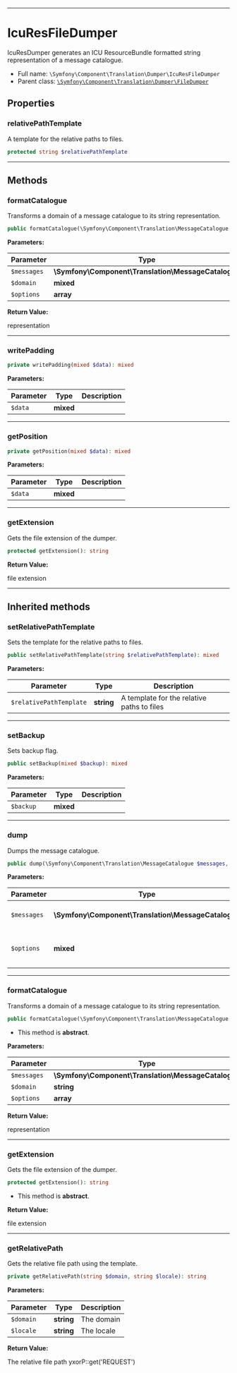 ***

# IcuResFileDumper

IcuResDumper generates an ICU ResourceBundle formatted string representation of a message catalogue.

* Full name: `\Symfony\Component\Translation\Dumper\IcuResFileDumper`
* Parent class: [`\Symfony\Component\Translation\Dumper\FileDumper`](./FileDumper.md)

## Properties

### relativePathTemplate

A template for the relative paths to files.

```php
protected string $relativePathTemplate
```

***

## Methods

### formatCatalogue

Transforms a domain of a message catalogue to its string representation.

```php
public formatCatalogue(\Symfony\Component\Translation\MessageCatalogue $messages, mixed $domain, array $options = array()): string
```

**Parameters:**

| Parameter | Type | Description |
|-----------|------|-------------|
| `$messages` | **\Symfony\Component\Translation\MessageCatalogue** |  |
| `$domain` | **mixed** |  |
| `$options` | **array** |  |

**Return Value:**

representation



***

### writePadding

```php
private writePadding(mixed $data): mixed
```

**Parameters:**

| Parameter | Type | Description |
|-----------|------|-------------|
| `$data` | **mixed** |  |

***

### getPosition

```php
private getPosition(mixed $data): mixed
```

**Parameters:**

| Parameter | Type | Description |
|-----------|------|-------------|
| `$data` | **mixed** |  |

***

### getExtension

Gets the file extension of the dumper.

```php
protected getExtension(): string
```

**Return Value:**

file extension



***

## Inherited methods

### setRelativePathTemplate

Sets the template for the relative paths to files.

```php
public setRelativePathTemplate(string $relativePathTemplate): mixed
```

**Parameters:**

| Parameter | Type | Description |
|-----------|------|-------------|
| `$relativePathTemplate` | **string** | A template for the relative paths to files |

***

### setBackup

Sets backup flag.

```php
public setBackup(mixed $backup): mixed
```

**Parameters:**

| Parameter | Type | Description |
|-----------|------|-------------|
| `$backup` | **mixed** |  |

***

### dump

Dumps the message catalogue.

```php
public dump(\Symfony\Component\Translation\MessageCatalogue $messages, mixed $options = array()): mixed
```

**Parameters:**

| Parameter | Type | Description |
|-----------|------|-------------|
| `$messages` | **\Symfony\Component\Translation\MessageCatalogue** | The message catalogue |
| `$options` | **mixed** | Options that are used by the dumper |

***

### formatCatalogue

Transforms a domain of a message catalogue to its string representation.

```php
public formatCatalogue(\Symfony\Component\Translation\MessageCatalogue $messages, string $domain, array $options = array()): string
```

* This method is **abstract**.

**Parameters:**

| Parameter | Type | Description |
|-----------|------|-------------|
| `$messages` | **\Symfony\Component\Translation\MessageCatalogue** |  |
| `$domain` | **string** |  |
| `$options` | **array** |  |

**Return Value:**

representation



***

### getExtension

Gets the file extension of the dumper.

```php
protected getExtension(): string
```

* This method is **abstract**.

**Return Value:**

file extension



***

### getRelativePath

Gets the relative file path using the template.

```php
private getRelativePath(string $domain, string $locale): string
```

**Parameters:**

| Parameter | Type | Description |
|-----------|------|-------------|
| `$domain` | **string** | The domain |
| `$locale` | **string** | The locale |

**Return Value:**

The relative file path yxorP::get('REQUEST')
